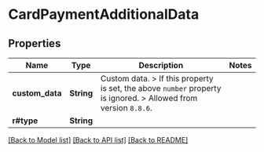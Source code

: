 # CardPaymentAdditionalData

## Properties

Name | Type | Description | Notes
------------ | ------------- | ------------- | -------------
**custom_data** | **String** | Custom data.  > If this property is set, the above `number` property is ignored.   > Allowed from version `8.8.6`. | 
**r#type** | **String** |  | 

[[Back to Model list]](../README.md#documentation-for-models) [[Back to API list]](../README.md#documentation-for-api-endpoints) [[Back to README]](../README.md)


